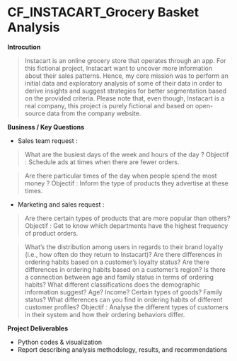# CF_INSTACART_Grocery Basket Analysis

**Introcution**

> Instacart is an online grocery store that operates through an app. For this fictional project, Instacart want to uncover more information about their sales patterns. Hence, my core mission was to perform an initial data and exploratory analysis of some of their data in order to derive insights and suggest strategies for better segmentation based on the provided criteria.
> Please note that, even though, Instacart is a real company, this project is purely fictional and based on open-source data from the company website. 

**Business / Key Questions**

+  Sales team request :
  
> What are the busiest days of the week and hours of the day ?
> Objectif : Schedule ads at times when there are fewer orders.

> Are there particular times of the day when people spend the most money ?
> Objectif : Inform the type of products they advertise at these times.


+ Marketing and sales request :
  
> Are there certain types of products that are more popular than others?
>  Objectif : Get to know which departments have the highest frequency of product orders.

> What’s the distribution among users in regards to their brand loyalty (i.e., how often do they return to Instacart)?
> Are there differences in ordering habits based on a customer’s loyalty status?
> Are there differences in ordering habits based on a customer’s region?
> Is there a connection between age and family status in terms of ordering habits?
> What different classifications does the demographic information suggest? Age? Income? Certain types of goods? Family status?
> What differences can you find in ordering habits of different customer profiles?
> Objectif : Analyse the different types of customers in their system and how their ordering behaviors differ. 

**Project Deliverables**

+ Python codes & visualization
+ Report describing analysis methodology, results, and recommendations
  
